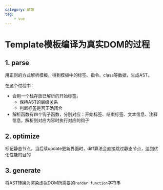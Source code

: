 ```yaml
---
category: 前端
tag:
    - vue
---
```


# Template模板编译为真实DOM的过程

## 1. parse

用正则的方式解析模板，得到模板中的标签、指令、class等数据，生成AST。

在这个过程中：
- 会用一个栈存放已解析的开始标签。
  - 保持AST的层级关系
  - 判断标签是否正确闭合
- 解析函数有四个钩子函数，分别对应：开始标签、结束标签、文本信息、注释信息。解析到对应内容时执行对应的钩子

## 2. optimize

标记静态节点，当后续update更新界面时，diff算法会直接跳过静态节点，达到优化性能的目的

## 3. generate

将AST转换为渲染虚拟DOM所需要的`render function`字符串